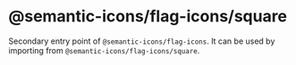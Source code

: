 # @semantic-icons/flag-icons/square

Secondary entry point of `@semantic-icons/flag-icons`. It can be used by importing from `@semantic-icons/flag-icons/square`.
